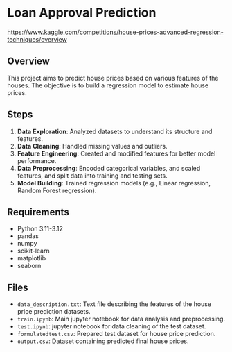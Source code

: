 # Loan Approval Prediction

https://www.kaggle.com/competitions/house-prices-advanced-regression-techniques/overview

## Overview
This project aims to predict house prices based on various features of the houses. The objective is to build a regression model to estimate house prices.

## Steps
1. **Data Exploration**: Analyzed datasets to understand its structure and features.
2. **Data Cleaning**: Handled missing values and outliers.
3. **Feature Engineering**: Created and modified features for better model performance.
4. **Data Preprocessing**: Encoded categorical variables, and scaled features, and split data into training and testing sets.
5. **Model Building**: Trained regression models (e.g., Linear regression, Random Forest regression).

## Requirements
- Python 3.11-3.12
- pandas
- numpy
- scikit-learn
- matplotlib
- seaborn

## Files
- `data_description.txt`: Text file describing the features of the house price prediction datasets.
- `train.ipynb`: Main jupyter notebook for data analysis and preprocessing.
- `test.ipynb`: jupyter notebook for data cleaning of the test dataset.
- `formulatedtest.csv`: Prepared test dataset for house price prediction.
- `output.csv`: Dataset containing predicted final house prices.
